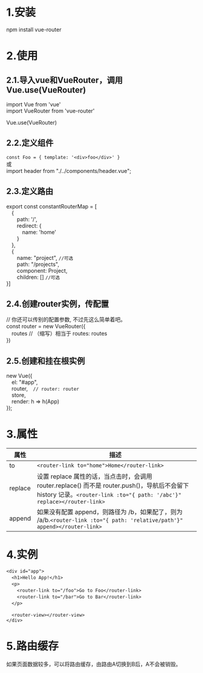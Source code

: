 # 1.安装
npm install vue-router
# 2.使用
## 2.1.导入vue和VueRouter，调用Vue.use(VueRouter) 
import Vue from 'vue'  
import VueRouter from 'vue-router'  

Vue.use(VueRouter)  
## 2.2.定义组件
`const Foo = { template: '<div>foo</div>' }`  
或  
import header from "./../components/header.vue";

## 2.3.定义路由
export const constantRouterMap = [  
&emsp;{  
&emsp;&emsp;path: '/',  
&emsp;&emsp;redirect: {  
&emsp;&emsp;&emsp;name: 'home'  
&emsp;&emsp;}  
&emsp;},  
&emsp;{  
&emsp;&emsp;name: "project",  `//可选`  
&emsp;&emsp;path: "/projects",  
&emsp;&emsp;component: Project,  
&emsp;&emsp;children: [] `//可选`  
}]  


## 2.4.创建router实例，传配置
// 你还可以传别的配置参数, 不过先这么简单着吧。  
const router = new VueRouter({  
&emsp;routes // （缩写）相当于 routes: routes  
})

## 2.5.创建和挂在根实例
new Vue({  
&emsp;el: "#app",  
&emsp;router,&emsp;`// router: router`  
&emsp;store,  
&emsp;render: h => h(App)  
});

# 3.<router-link>属性
|属性|描述|
|--|--|
|to|`<router-link to="home">Home</router-link>`|
|replace|设置 replace 属性的话，当点击时，会调用 router.replace() 而不是 router.push()，导航后不会留下 history 记录。`<router-link :to="{ path: '/abc'}" replace></router-link>`|
|append|如果没有配置 append，则路径为 /b，如果配了，则为 /a/b.`<router-link :to="{ path: 'relative/path'}" append></router-link>`|

# 4.实例
`<div id="app">`  
&emsp;`<h1>Hello App!</h1>`  
&emsp;`<p>`  
    <!-- 使用 router-link 组件来导航. -->
    <!-- 通过传入 `to` 属性指定链接. -->
    <!-- <router-link> 默认会被渲染成一个 `<a>` 标签 -->
&emsp;&emsp;`<router-link to="/foo">Go to Foo</router-link>`  
&emsp;&emsp;`<router-link to="/bar">Go to Bar</router-link>`  
&emsp;`</p>`  
  <!-- 路由出口 -->
  <!-- 路由匹配到的组件将渲染在这里 -->
&emsp;`<router-view></router-view>`  
`</div>`
# 5.路由缓存
如果页面数据较多，可以将路由缓存，由路由A切换到B后，A不会被销毁。  
<keep-alive>
  <router-view></router-view>
</keep-alive>
